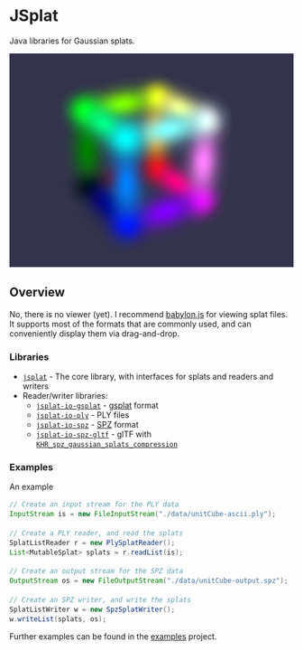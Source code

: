 # JSplat

Java libraries for Gaussian splats.

<p align="center">
<img src="screenshot/screenshot.png" />
</p>


## Overview

No, there is no viewer (yet). I recommend [babylon.js](https://sandbox.babylonjs.com/) for
viewing splat files. It supports most of the formats that are commonly used, and can
conveniently display them via drag-and-drop.

### Libraries

- [`jsplat`](./jsplat) - The core library, with interfaces for splats and readers and writers
- Reader/writer libraries:
  - [`jsplat-io-gsplat`](./jsplat-io-gsplat) - [gsplat](https://github.com/antimatter15/splat) format
  - [`jsplat-io-ply`](./jsplat-io-ply) - PLY files
  - [`jsplat-io-spz`](./jsplat-io-spz) - [SPZ](https://github.com/nianticlabs/spz) format
  - [`jsplat-io-spz-gltf`](./jsplat-io-spz-gltf) - glTF with [`KHR_spz_gaussian_splats_compression`](https://github.com/KhronosGroup/glTF/pull/2490)


### Examples

An example

```java
// Create an input stream for the PLY data
InputStream is = new FileInputStream("./data/unitCube-ascii.ply");

// Create a PLY reader, and read the splats
SplatListReader r = new PlySplatReader();
List<MutableSplat> splats = r.readList(is);

// Create an output stream for the SPZ data
OutputStream os = new FileOutputStream("./data/unitCube-output.spz");

// Create an SPZ writer, and write the splats
SplatListWriter w = new SpzSplatWriter();
w.writeList(splats, os);
```

Further examples can be found in the [examples](./jsplat-examples/src/main/java/de/javagl/jsplat/examples) project.


